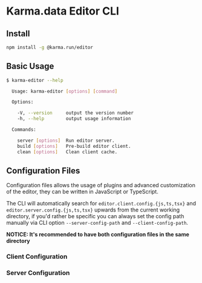 # Karma.data Editor CLI

## Install

```bash
npm install -g @karma.run/editor
```

## Basic Usage

```bash
$ karma-editor --help

  Usage: karma-editor [options] [command]

  Options:

    -V, --version     output the version number
    -h, --help        output usage information

  Commands:

    server [options]  Run editor server.
    build [options]   Pre-build editor client.
    clean [options]   Clean client cache.
```

## Configuration Files

Configuration files allows the usage of plugins and advanced customization of the editor, they can be written in JavaScript or TypeScript.

The CLI will automatically search for `editor.client.config.{js,ts,tsx}` and `editor.server.config.{js,ts,tsx}` upwards from the current working directory, if you'd rather be specific you can always set the config path manually via CLI option `--server-config-path` and `--client-config-path`.

**NOTICE: It's recommended to have both configuration files in the same directory**

### Client Configuration

### Server Configuration
